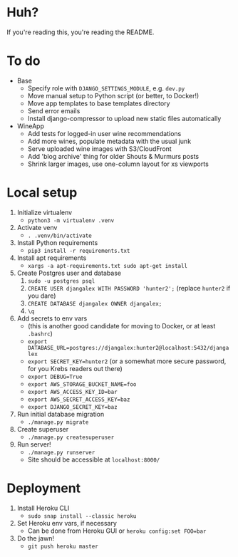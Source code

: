 # Huh?
If you're reading this, you're reading the README.

# To do

- Base
    - Specify role with `DJANGO_SETTINGS_MODULE`, e.g. `dev.py`
    - Move manual setup to Python script (or better, to Docker!)
    - Move app templates to base templates directory
    - Send error emails
    - Install django-compressor to upload new static files automatically
- WineApp
    - Add tests for logged-in user wine recommendations
    - Add more wines, populate metadata with the usual junk
    - Serve uploaded wine images with S3/CloudFront
    - Add 'blog archive' thing for older Shouts & Murmurs posts
    - Shrink larger images, use one-column layout for xs viewports

# Local setup

1. Initialize virtualenv    
    - `python3 -m virtualenv .venv`
2. Activate venv
    - `. .venv/bin/activate`
3. Install Python requirements
    - `pip3 install -r requirements.txt`
4. Install apt requirements
    - `xargs -a apt-requirements.txt sudo apt-get install`
5. Create Postgres user and database
    1. `sudo -u postgres psql`
    2. `CREATE USER djangalex WITH PASSWORD 'hunter2';` (replace `hunter2` if you dare)
    3. `CREATE DATABASE djangalex OWNER djangalex;`
    4. `\q`
8. Add secrets to env vars
    - (this is another good candidate for moving to Docker, or at least `.bashrc`)
    - `export DATABASE_URL=postgres://djangalex:hunter2@localhost:5432/djangalex`
    - `export SECRET_KEY=hunter2` (or a somewhat more secure password, for you Krebs readers out there)
    - `export DEBUG=True`
    - `export AWS_STORAGE_BUCKET_NAME=foo`
    - `export AWS_ACCESS_KEY_ID=bar`
    - `export AWS_SECRET_ACCESS_KEY=baz`
    - `export DJANGO_SECRET_KEY=baz`
10. Run initial database migration
    - `./manage.py migrate`
11. Create superuser
    - `./manage.py createsuperuser`
12. Run server!
    - `./manage.py runserver`
    - Site should be accessible at `localhost:8000/`

# Deployment

1. Install Heroku CLI
    - `sudo snap install --classic heroku`
2. Set Heroku env vars, if necessary
    - Can be done from Heroku GUI or `heroku config:set FOO=bar`
3. Do the jawn!
    - `git push heroku master`
